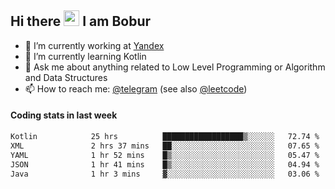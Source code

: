 ## Hi there <img src="https://media.giphy.com/media/hvRJCLFzcasrR4ia7z/giphy.gif" width="25px" height="25px"> I am Bobur

- :briefcase: I’m currently working at [Yandex](https://yandex.ru/)
- :seedling: I’m currently learning Kotlin
- :speech_balloon: Ask me about anything related to Low Level Programming or Algorithm and Data Structures
- :mailbox: How to reach me: [@telegram](https://t.me/octoant) (see also [@leetcode](https://leetcode.com/octoant/))    

#### Coding stats in last week

<!--START_SECTION:waka-->

```txt
Kotlin            25 hrs          ██████████████████▒░░░░░░   72.74 %
XML               2 hrs 37 mins   ██░░░░░░░░░░░░░░░░░░░░░░░   07.65 %
YAML              1 hr 52 mins    █▒░░░░░░░░░░░░░░░░░░░░░░░   05.47 %
JSON              1 hr 41 mins    █▒░░░░░░░░░░░░░░░░░░░░░░░   04.94 %
Java              1 hr 3 mins     ▓░░░░░░░░░░░░░░░░░░░░░░░░   03.06 %
```

<!--END_SECTION:waka-->
